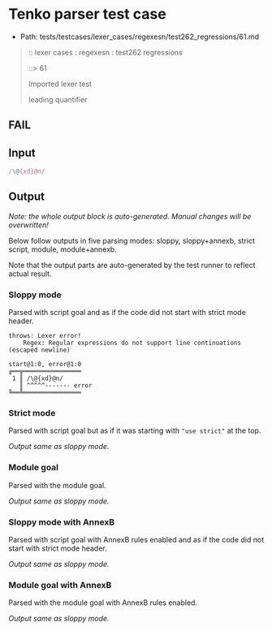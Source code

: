 # Tenko parser test case

- Path: tests/testcases/lexer_cases/regexesn/test262_regressions/61.md

> :: lexer cases : regexesn : test262 regressions
>
> ::> 61
>
> Imported lexer test
>
> leading quantifier

## FAIL

## Input

`````js
/\@{xd}@n/
`````

## Output

_Note: the whole output block is auto-generated. Manual changes will be overwritten!_

Below follow outputs in five parsing modes: sloppy, sloppy+annexb, strict script, module, module+annexb.

Note that the output parts are auto-generated by the test runner to reflect actual result.

### Sloppy mode

Parsed with script goal and as if the code did not start with strict mode header.

`````
throws: Lexer error!
    Regex: Regular expressions do not support line continuations (escaped newline)

start@1:0, error@1:0
╔══╦════════════════
 1 ║ /\@{xd}@n/
   ║ ^^^^^------- error
╚══╩════════════════

`````

### Strict mode

Parsed with script goal but as if it was starting with `"use strict"` at the top.

_Output same as sloppy mode._

### Module goal

Parsed with the module goal.

_Output same as sloppy mode._

### Sloppy mode with AnnexB

Parsed with script goal with AnnexB rules enabled and as if the code did not start with strict mode header.

_Output same as sloppy mode._

### Module goal with AnnexB

Parsed with the module goal with AnnexB rules enabled.

_Output same as sloppy mode._
